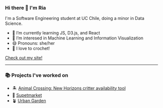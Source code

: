 ### Hi there 🤗 I'm Ria

I'm a Software Engineering student at UC Chile, doing a minor in Data Science.

- 🌱 I’m currently learning JS, D3.js, and React
- 🤔 I’m interesed in Machine Learning and Information Visualization
- 😄 Pronouns: she/her
- 🧶 I love to crochet! 

[Check out my site!](https://riadeane.dev/)

----------------------

### 📚 Projects I've worked on

- 🏝️ [Animal Crossing: New Horizons critter availability tool](https://infovis.riadeane.dev)
- 🐶 [Supetmarket](https://supetmarket.pet)
- 🪴 [Urban Garden](https://objective-meninsky-4d51fa.netlify.app/)


